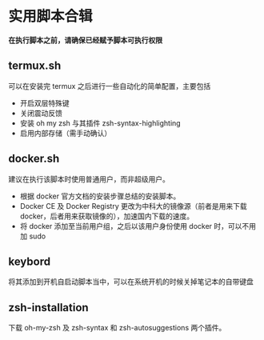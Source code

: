 # 实用脚本合辑

**在执行脚本之前，请确保已经赋予脚本可执行权限**  

## termux.sh
可以在安装完 termux 之后进行一些自动化的简单配置，主要包括
- 开启双层特殊键
- 关闭震动反馈
- 安装 oh my zsh 与其插件 zsh-syntax-highlighting
- 启用内部存储（需手动确认）

## docker.sh  
建议在执行该脚本时使用普通用户，而非超级用户。  
- 根据 docker 官方文档的安装步骤总结的安装脚本。  
- Docker CE 及 Docker Registry 更改为中科大的镜像源（前者是用来下载 docker，后者用来获取镜像的），加速国内下载的速度。  
- 将 docker 添加至当前用户组，之后以该用户身份使用 docker 时，可以不用加 sudo  

## keybord
将其添加到开机自启动脚本当中，可以在系统开机的时候关掉笔记本的自带键盘

## zsh-installation
下载 oh-my-zsh 及 zsh-syntax 和 zsh-autosuggestions 两个插件。  
